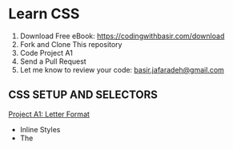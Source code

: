 # Learn CSS

1. Download Free eBook: https://codingwithbasir.com/download
2. Fork and Clone This repository
3. Code Project A1
4. Send a Pull Request
5. Let me know to review your code: [basir.jafaradeh@gmail.com](mailto:basir.jafaradeh@gmail.com)

## CSS SETUP AND SELECTORS

[Project A1: Letter Format](project-css-a1-css-setup-and-selectors)

- Inline Styles
- The <style> Tag
- Linking the CSS File
- Tag Name
- Class Name
- Multiple Classes
- ID Name
- Classes and IDs
- Specificity
- Chaining Selectors
- Nested Elements
- Chaining and Specificity
- Important
- Multiple Selectors

## CSS VISUAL RULES

[Project B1: Romantic eMail](project-css-b1-visual-rules)

- CSS Structure
- Font Family
- Font Size
- Font Weight
- Text Align
- Color
- Opacity
- Background Image

## THE BOX MODEL

[Project C1: Windows](project-css-c1-visual-rules)

- The Box Model
- Height and Width
- Borders
- Border Radius
- Padding
- Margins
- Auto
- Margin Collapse
- Minimum and Maximum Height and Width
- Overflow
- Resetting Defaults
- Visibility

## CHANGING THE BOX MODEL

- Box Model: Content-Box
- Box Model: Border-Box
- The New Box Model

## CSS DISPLAY AND POSITIONING

- Flow of HTML
- Position
- Position: Relative
- Position: Absolute
- Position: Fixed
- Z-Index
- Inline Display
- Block Display
- Inline-Block Display
- Float
- Clear

## CSS COLOR

- Foreground vs Background
- Hexadecimal
- RGB Colors
- Hex and RGB
- Hue, Saturation, and Lightness
- Opacity and Alpha

## CSS TYPOGRAPHY

- Font Family
- Font Weight
- Font Style
- Word Spacing
- Letter Spacing
- Text Transformation
- Text Alignment
- Line Height Anatomy
- Line Height
- Serif and Sans Serif
- Fallback Fonts
- Linking Fonts
- Font-Face

## CSS GRID ESSENTIALS

- Creating a Grid
- Creating Columns
- Creating Rows
- Grid Template
- Fraction
- Repeat
- minmax
- Grid Gap
- Grid Items
- Multiple Row Items
- Grid Row
- Grid Column
- Grid Area

## ADVANCED CSS GRID

- Grid Template Areas
- Overlapping Elements
- Justify Items
- Justify Content
- Align Items
- Align Content
- Justify Self and Align Self
- Implicit vs. Explicit Grid
- Grid Auto Rows and Grid Auto Columns
- Grid Auto Flow

